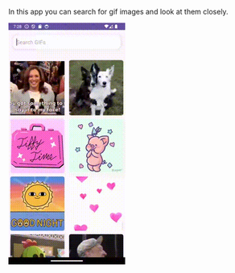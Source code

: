 In this app you can search for gif images and look at them closely.

![](https://github.com/letseatmeat/Gif-Searching-App/blob/master/GIF-APP-showcase.gif?raw=true)
